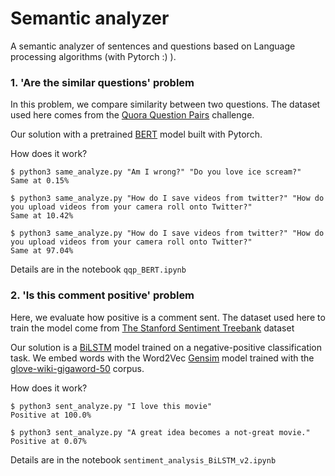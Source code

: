 # Semantic analyzer
A semantic analyzer of sentences and questions based on Language processing algorithms (with Pytorch :) ).

### 1. 'Are the similar questions' problem
In this problem, we compare similarity between two questions.
The dataset used here comes from the [Quora Question Pairs](https://www.kaggle.com/c/quora-question-pairs) challenge.

Our solution with a pretrained [BERT](https://arxiv.org/abs/1810.04805) model built with Pytorch.

How does it work?
```shell
$ python3 same_analyze.py "Am I wrong?" "Do you love ice scream?"
Same at 0.15%
```

```shell
$ python3 same_analyze.py "How do I save videos from twitter?" "How do you upload videos from your camera roll onto Twitter?"
Same at 10.42%
```

```shell
$ python3 same_analyze.py "How do I save videos from twitter?" "How do you upload videos from your camera roll onto Twitter?"
Same at 97.04%
```

Details are in the notebook `qqp_BERT.ipynb`

### 2. 'Is this comment positive' problem
Here, we evaluate how positive is a comment sent.
The dataset used here to train the model come from [The Stanford Sentiment Treebank](https://nlp.stanford.edu/sentiment/index.html) dataset

Our solution is a [BiLSTM](https://www.sciencedirect.com/science/article/abs/pii/S0893608005001206) model trained on a negative-positive classification task. We embed words with the Word2Vec [Gensim](https://radimrehurek.com/gensim/index.html) model trained with the [glove-wiki-gigaword-50](https://radimrehurek.com/gensim/models/word2vec.html#pretrained-models) corpus.

How does it work?
```shell
$ python3 sent_analyze.py "I love this movie"
Positive at 100.0%
```

```shell
$ python3 sent_analyze.py "A great idea becomes a not-great movie."
Positive at 0.07%
```

Details are in the notebook `sentiment_analysis_BiLSTM_v2.ipynb`
